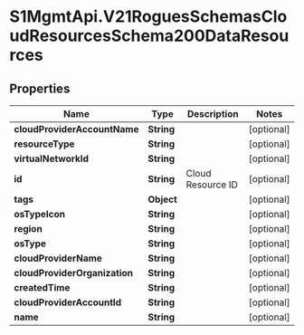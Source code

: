 # S1MgmtApi.V21RoguesSchemasCloudResourcesSchema200DataResources

## Properties
Name | Type | Description | Notes
------------ | ------------- | ------------- | -------------
**cloudProviderAccountName** | **String** |  | [optional] 
**resourceType** | **String** |  | [optional] 
**virtualNetworkId** | **String** |  | [optional] 
**id** | **String** | Cloud Resource ID | [optional] 
**tags** | **Object** |  | [optional] 
**osTypeIcon** | **String** |  | [optional] 
**region** | **String** |  | [optional] 
**osType** | **String** |  | [optional] 
**cloudProviderName** | **String** |  | [optional] 
**cloudProviderOrganization** | **String** |  | [optional] 
**createdTime** | **String** |  | [optional] 
**cloudProviderAccountId** | **String** |  | [optional] 
**name** | **String** |  | [optional] 


